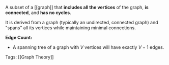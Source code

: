 A subset of a [[graph]] that **includes all the vertices** of the graph, **is connected**, and **has no cycles**. 

It is derived from a graph (typically an undirected, connected graph) and "spans" all its vertices while maintaining minimal connections.

**Edge Count:**
- A spanning tree of a graph with $V$ vertices will have exactly $V−1$ edges.

Tags:
[[Graph Theory]]
